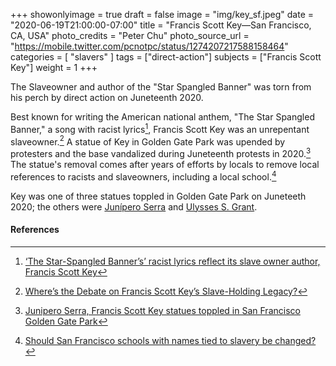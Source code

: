 +++
showonlyimage = true
draft = false
image = "img/key_sf.jpeg"
date = "2020-06-19T21:00:00-07:00"
title = "Francis Scott Key—San Francisco, CA, USA"
photo_credits = "Peter Chu"
photo_source_url = "https://mobile.twitter.com/pcnotpc/status/1274207217588158464"
categories = [ "slavers" ]
tags = ["direct-action"]
subjects = ["Francis Scott Key"]
weight = 1
+++

The Slaveowner and author of the "Star Spangled Banner" was torn from his perch by direct action on Juneteenth 2020.

<!--more-->

Best known for writing the American national anthem, "The Star Spangled Banner," a song with racist lyrics[^1], Francis Scott Key was an unrepentant slaveowner.[^2] A statue of Key in Golden Gate Park was upended by protesters and the base vandalized during Juneteenth protests in 2020.[^3] The statue's removal comes after years of efforts by locals to remove local references to racists and slaveowners, including a local school.[^4]

Key was one of three statues toppled in Golden Gate Park on Juneteeth 2020; the others were [Junípero Serra](../serra-sf/) and [Ulysses S. Grant](../grant-sf).

#### References

[^1]: [‘The Star-Spangled Banner’s’ racist lyrics reflect its slave owner author, Francis Scott Key](https://theundefeated.com/features/the-star-spangled-banners-racist-lyrics-reflect-its-slaveowner-author-francis-scott-key/)

[^2]: [Where’s the Debate on Francis Scott Key’s Slave-Holding Legacy?](https://www.smithsonianmag.com/smithsonian-institution/wheres-debate-francis-scott-keys-slave-holding-legacy-180959550/)

[^3]: [Junipero Serra, Francis Scott Key statues toppled in San Francisco Golden Gate Park](https://www.ktvu.com/news/junipero-serra-francis-scott-key-statues-toppled-in-san-francisco-golden-gate-park)

[^4]: [Should San Francisco schools with names tied to slavery be changed?](https://abc7news.com/sf-school-names-changed-racist-san-francisco-slavery/1501022/)
